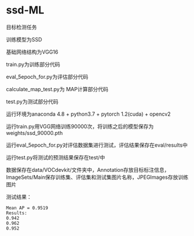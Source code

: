 # ssd-ML
目标检测任务

训练模型为SSD

基础网络结构为VGG16

train.py为训练部分代码

eval_5epoch_for.py为评估部分代码

calculate_map_test.py为 MAP计算部分代码

test.py为测试部分代码

运行环境为anaconda 4.8 + python3.7 + pytorch 1.2(cuda) + opencv2

运行train.py用VGG网络训练90000次，将训练之后的模型保存为weights/ssd_90000.pth

运行eval_5epoch_for.py对评估数据集进行测试，评估结果保存在eval/results中

运行test.py将测试的预测结果保存在test/中

数据保存在data/VOCdevkit/文件夹中，Annotation存放目标标注信息，ImageSets/Main保存训练集、评估集和测试集图片名称，JPEGImages存放训练图片

测试结果：

~~~~~~~~
Mean AP = 0.9519
Results:
0.942
0.962
0.952

~~~~~~~~

